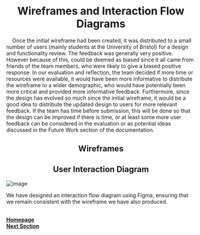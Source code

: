 <h1 align="center">Wireframes and Interaction Flow Diagrams</h1>


<p>&nbsp;&nbsp;&nbsp;&nbsp;Once the initial wireframe had been created, it was distributed to a small number of users (mainly students at the University of Bristol) for a design and functionality review. The feedback was generally very positive. However because of this, could be deemed as biased since it all came from friends of the team members, who were likely to give a biased positive response. In our evaluation and reflection, the team decided if more time or resources were available, it would have been more informative to distribute the wireframe to a wider demographic, who would have potentially been more critical and provided more informative feedback. Furthermore, since the design has evolved so much since the initial wireframe, it would be a good idea to distribute the updated design to users for more relevant feedback. If the team has time before submission, this will be done so that the design can be improved if there is time, or at least some more user feedback can be considered in the evaluation or as potential ideas discussed in the Future Work section of the documentation.</p>

<h2 align="center">Wireframes</h2>

<h2 align="center">User Interaction Diagram</h2>

![image](https://user-images.githubusercontent.com/73884031/116906543-4f173880-ac38-11eb-8b00-9543484d84b5.png)

We have designed an interaction flow diagram using Figma, ensuring that we remain consistent with the wireframe we have also produced.

<br>
<a href="https://github.com/JaiRanchod/Desk-10-Software-Engineering-Group-Project/tree/release">
<b>Homepage</b></a>
<br>
<a href="https://github.com/JaiRanchod/Desk-10-Software-Engineering-Group-Project/blob/release/Documentation/Group%20Working%20Methods.md">
<b>Next Section</b></a>
